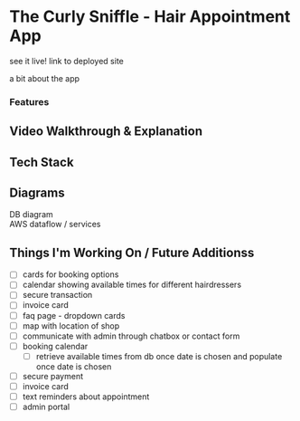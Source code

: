 # The Curly Sniffle -  Hair Appointment App

see it live! link to deployed site

a bit about the app

### Features

## Video Walkthrough & Explanation

## Tech Stack

## Diagrams
DB diagram  
AWS dataflow / services


## Things I'm Working On / Future Additionss
- [ ] cards for booking options
- [ ] calendar showing available times for different hairdressers
- [ ] secure transaction
- [ ] invoice card
- [ ] faq page - dropdown cards
- [ ] map with location of shop
- [ ] communicate with admin through chatbox or contact form
- [ ] booking calendar
    - [ ] retrieve available times from db once date is chosen and populate once date is chosen
- [ ] secure payment
- [ ] invoice card
- [ ] text reminders about appointment
- [ ] admin portal